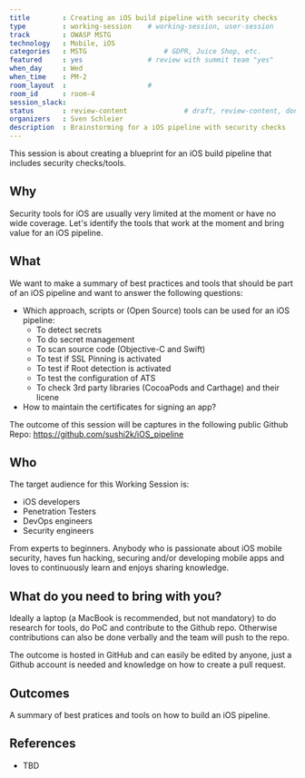```yaml
---
title        : Creating an iOS build pipeline with security checks 
type         : working-session    # working-session, user-session
track        : OWASP MSTG
technology   : Mobile, iOS
categories   : MSTG                   # GDPR, Juice Shop, etc.
featured     : yes                # review with summit team "yes"
when_day     : Wed
when_time    : PM-2
room_layout  :                    #
room_id      : room-4
session_slack:
status       : review-content              # draft, review-content, done
organizers   : Sven Schleier
description  : Brainstorming for a iOS pipeline with security checks
---
```


This session is about creating a blueprint for an iOS build pipeline that includes security checks/tools.

## Why

Security tools for iOS are usually very limited at the moment or have no wide coverage. Let's identify the tools that work at the moment and bring value for an iOS pipeline.

## What

We want to make a summary of best practices and tools that should be part of an iOS pipeline and want to answer the following questions:

- Which approach, scripts or (Open Source) tools can be used for an iOS pipeline:
  - To detect secrets
  - To do secret management
  - To scan source code (Objective-C and Swift)
  - To test if SSL Pinning is activated
  - To test if Root detection is activated
  - To test the configuration of ATS
  - To check 3rd party libraries (CocoaPods and Carthage) and their licene
- How to maintain the certificates for signing an app?

The outcome of this session will be captures in the following public Github Repo: <https://github.com/sushi2k/iOS_pipeline>

## Who

The target audience for this Working Session is:

- iOS developers
- Penetration Testers
- DevOps engineers
- Security engineers

From experts to beginners. Anybody who is passionate about iOS mobile security, haves fun hacking, securing and/or developing mobile apps and loves to continuously learn and enjoys sharing knowledge.

## What do you need to bring with you?

Ideally a laptop (a MacBook is recommended, but not mandatory) to do research for tools, do PoC and contribute to the Github repo. Otherwise contributions can also be done verbally and the team will push to the repo.

The outcome is hosted in GitHub and can easily be edited by anyone, just a Github account is needed and knowledge on how to create a pull request.

## Outcomes

A summary of best pratices and tools on how to build an iOS pipeline.

## References

- TBD
